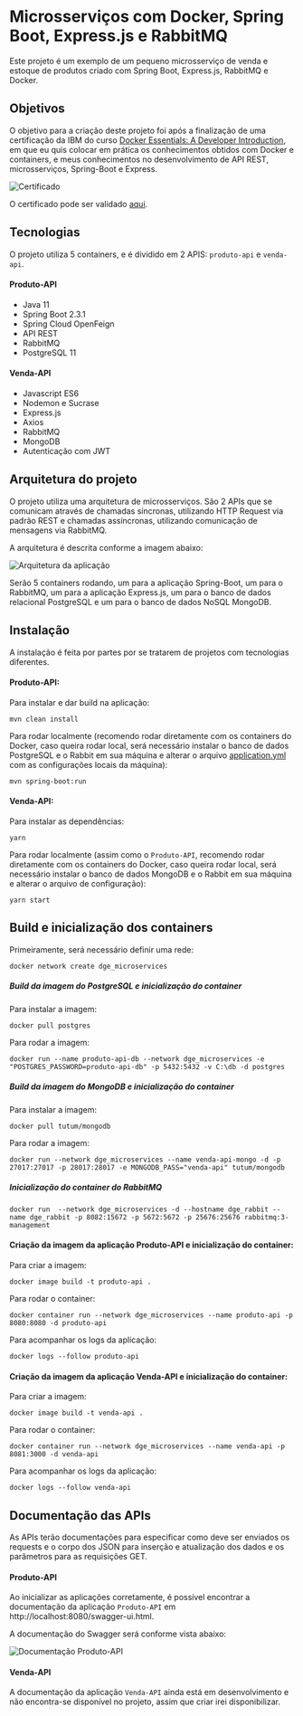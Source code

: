 # Microsserviços com Docker, Spring Boot, Express.js e RabbitMQ

Este projeto é um exemplo de um pequeno microsserviço de venda e estoque de produtos criado 
com Spring Boot, Express.js, RabbitMQ e Docker.

## Objetivos

O objetivo para a criação deste projeto foi após a finalização de uma certificação da IBM do curso [Docker Essentials: A Developer Introduction](https://cognitiveclass.ai/courses/docker-essentials), em que
eu quis colocar em prática os conhecimentos obtidos com Docker e containers, e meus conhecimentos no desenvolvimento de API REST,
microsserviços, Spring-Boot e Express.

![Certificado](https://uploaddeimagens.com.br/images/002/720/872/original/Victor_Hugo_Negrisoli_Badge_Docker_IBM.jpeg?1592829624)

O certificado pode ser validado [aqui](https://www.youracclaim.com/badges/d73185bf-7890-4409-a14d-d2dac48af7cc).

## Tecnologias

O projeto utiliza 5 containers, e é dividido em 2 APIS: `produto-api` e `venda-api`.

#### Produto-API

* Java 11
* Spring Boot 2.3.1
* Spring Cloud OpenFeign
* API REST
* RabbitMQ
* PostgreSQL 11

#### Venda-API

* Javascript ES6
* Nodemon e Sucrase
* Express.js
* Axios
* RabbitMQ
* MongoDB
* Autenticação com JWT

## Arquitetura do projeto

O projeto utiliza uma arquitetura de microsserviços. São 2 APIs que se comunicam através de chamadas síncronas, utilizando
HTTP Request via padrão REST e chamadas assíncronas, utilizando comunicação de mensagens via RabbitMQ.

A arquitetura é descrita conforme a imagem abaixo:

![Arquitetura da aplicação](https://uploaddeimagens.com.br/images/002/720/844/original/microsservices.io.png?1592828184)

Serão 5 containers rodando, um para a aplicação Spring-Boot, um para o RabbitMQ, um para a aplicação Express.js, um para o 
banco de dados relacional PostgreSQL e um para o banco de dados NoSQL MongoDB. 

## Instalação

A instalação é feita por partes por se tratarem de projetos com tecnologias diferentes.

#### Produto-API:

Para instalar e dar build na aplicação:

```
mvn clean install
```

Para rodar localmente (recomendo rodar diretamente com os containers do Docker, caso queira rodar local, será necessário 
instalar o banco de dados PostgreSQL e o Rabbit em sua máquina e alterar o arquivo [application.yml](https://github.com/vhnegrisoli/docker-microservices/blob/master/produto-api/src/main/resources/application.yml)
com as configurações locais da máquina):

```
mvn spring-boot:run
```

#### Venda-API:

Para instalar as dependências:

```
yarn
```

Para rodar localmente (assim como o `Produto-API`, recomendo rodar diretamente com os containers do Docker, caso queira rodar local, será necessário 
instalar o banco de dados MongoDB e o Rabbit em sua máquina e alterar o arquivo de configuração):

```
yarn start
```

## Build e inicialização dos containers

Primeiramente, será necessário definir uma rede:

```
docker network create dge_microservices
```

##### Build da imagem do PostgreSQL e inicialização do container

Para instalar a imagem:

```
docker pull postgres
```

Para rodar a imagem:

```
docker run --name produto-api-db --network dge_microservices -e "POSTGRES_PASSWORD=produto-api-db" -p 5432:5432 -v C:\db -d postgres 
```

##### Build da imagem do MongoDB e inicialização do container

Para instalar a imagem:

```
docker pull tutum/mongodb
```

Para rodar a imagem:

```
docker run --network dge_microservices --name venda-api-mongo -d -p 27017:27017 -p 28017:28017 -e MONGODB_PASS="venda-api" tutum/mongodb
```

##### Inicialização do container do RabbitMQ

```
docker run  --network dge_microservices -d --hostname dge_rabbit --name dge_rabbit -p 8082:15672 -p 5672:5672 -p 25676:25676 rabbitmq:3-management
```

#### Criação da imagem da aplicação Produto-API e inicialização do container:

Para criar a imagem:

```
docker image build -t produto-api .
```

Para rodar o container:

```
docker container run --network dge_microservices --name produto-api -p 8080:8080 -d produto-api
```

Para acompanhar os logs da aplicação:

```
docker logs --follow produto-api
```

#### Criação da imagem da aplicação Venda-API e inicialização do container:

Para criar a imagem:

```
docker image build -t venda-api .
```

Para rodar o container:

```
docker container run --network dge_microservices --name venda-api -p   8081:3000 -d venda-api
```
Para acompanhar os logs da aplicação:

```
docker logs --follow venda-api
```

## Documentação das APIs

As APIs terão documentações para especificar como deve ser enviados os requests e o corpo dos JSON para inserção e atualização dos dados 
e os parâmetros para as requisições GET.

#### Produto-API

Ao inicializar as aplicações corretamente, é possível encontrar a documentação da aplicação `Produto-API` em http://localhost:8080/swagger-ui.html.

A documentação do Swagger será conforme vista abaixo:

![Documentação Produto-API](https://uploaddeimagens.com.br/images/002/720/861/original/produto-api-swagger.png?1592829134)

#### Venda-API

A documentação da aplicação `Venda-API` ainda está em desenvolvimento e não encontra-se disponível no projeto, assim que criar irei disponibilizar.
